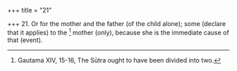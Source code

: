 +++
title = "21"

+++
21. Or for the mother and the father (of the child alone); some (declare that it applies) to the [^15]  mother (only), because she is the immediate cause of that (event).


[^15]:  Gautama XIV, 15-16, The Sūtra ought to have been divided into two.
